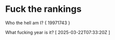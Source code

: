 # Fuck the rankings

Who the hell am I?
{ 19971743 }

What fucking year is it?
[ 2025-03-22T07:33:20Z ]
